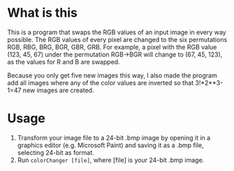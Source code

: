 # What is this

This is a program that swaps the RGB values of an input image in every way possible. The RGB values of every pixel are changed to the six permutations RGB, RBG, BRG, BGR, GBR, GRB. For example, a pixel with the RGB value (123, 45, 67) under the permutation RGB→BGR will change to (67, 45, 123), as the values for R and B are swapped.

Because you only get five new images this way, I also made the program add all images where any of the color values are inverted so that 3!*2**3-1=47 new images are created.

# Usage

1. Transform your image file to a 24-bit .bmp image by opening it in a graphics editor (e.g. Microsoft Paint) and saving it as a .bmp file, selecting 24-bit as format.
2. Run `colorChanger [file]`, where [file] is your 24-bit .bmp image.
